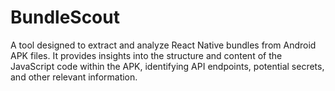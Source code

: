 # BundleScout
A tool designed to extract and analyze React Native bundles from Android APK files. It provides insights into the structure and content of the JavaScript code within the APK, identifying API endpoints, potential secrets, and other relevant information. 
